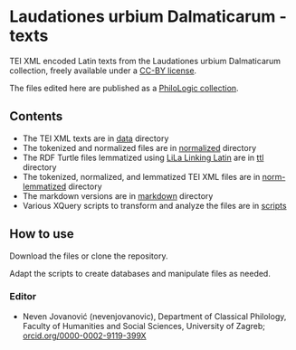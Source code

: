 # Laudationes urbium Dalmaticarum - texts #

TEI XML encoded Latin texts from the Laudationes urbium Dalmaticarum collection, freely available under a [CC-BY license](LICENSE.md).

The files edited here are published as a [PhiloLogic collection](http://www.ffzg.unizg.hr/klafil/croala/laud.form.html).

## Contents ##

* The TEI XML texts are in [data](/data) directory
* The tokenized and normalized files are in [normalized](/normalized) directory
* The RDF Turtle files lemmatized using [LiLa Linking Latin](https://lila-erc.eu/) are in [ttl](/ttl) directory
* The tokenized, normalized, and lemmatized TEI XML files are in [norm-lemmatized](/norm-lemmatized) directory
* The markdown versions are in [markdown](/markdown) directory
* Various XQuery scripts to transform and analyze the files are in [scripts](/scripts)

## How to use ##

Download the files or clone the repository.

Adapt the scripts to create databases and manipulate files as needed.

### Editor ###

* Neven Jovanović (nevenjovanovic), Department of Classical Philology, Faculty of Humanities and Social Sciences, University of Zagreb; [orcid.org/0000-0002-9119-399X](http://orcid.org/0000-0002-9119-399X)
